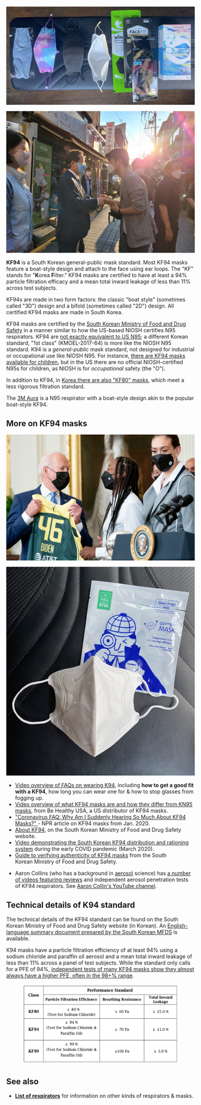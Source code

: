![Some KF94 masks. Pictured masks are the classic "boat style" KF94. Note that masklab (pictured) is not a certified KF94, but is "KF style." Left to right: masklab, masklab, BOTN large black, masklab, BOTN large black, Bluna Face Fit, LG Airwasher, masklab.](media/kf94-examples.jpg)

![Several individuals wearing KF94 masks while meeting South Korean presidential candidate  Hong Joon-pyo on September 19, 2021. Photo [CC-BY-SA 고려](https://commons.wikimedia.org/wiki/File:Hong_Joon-pyo,_Bae_Hyun-jin_in_Jamsil_Saemaeul_Market_\(1\).jpg).](media/Hong_Joon-pyo,_Bae_Hyun-jin_in_Jamsil_Saemaeul_Market.jpg)

**KF94** is a South Korean general-public mask standard. Most KF94 masks feature a boat-style design and attach to the face using ear loops. The "KF" stands for "**K**orea **F**ilter." KF94 masks are certified to have at least a 94% particle filtration efficacy and a mean total inward leakage of less than 11% across test subjects.

KF94s are made in two form factors: the classic "boat style" (sometimes called "3D") design and a bifold (sometimes called "2D") design. All certified KF94 masks are made in South Korea.

KF94 masks are certified by the [South Korean Ministry of Food and Drug Safety](https://mfds.go.kr/eng/brd/m_65/view.do?seq=11&srchFr=&srchTo=&srchWord=&srchTp=&itm_seq_1=0&itm_seq_2=0&multi_itm_seq=0&company_cd=&company_nm=&page=1) in a manner similar to how the US-based NIOSH certifies N95 respirators. KF94 are [not exactly equivalent to US N95](https://multimedia.3m.com/mws/media/1793278O/3m-anz-2020-respiratory-protection-faq-healthcare.pdf); a different Korean standard, "1st class" (KMOEL-2017-64) is more like the NIOSH N95 standard. K94 is a *general-public* mask standard, not designed for industrial or occupational use like NIOSH N95. For instance, [there are KF94 masks available for children](https://www.youtube.com/watch?v=A88AGnN-nwI), but in the US there are no official NIOSH-certified N95s for children, as NIOSH is for *occupational* safety (the "O").

In addition to KF94, in [Korea there are also "KF80" masks](https://www.mfds.go.kr/eng/brd/m_75/view.do?seq=35&srchFr=&srchTo=&srchWord=&srchTp=&itm_seq_1=0&itm_seq_2=0&multi_itm_seq=0&company_cd=&company_nm=&page=1), which meet a less rigorous filtration standard.

The [3M Aura](/3M_Aura) is a N95 respirator with a boat-style design akin to the popular boat-style KF94.

## More on KF94 masks

![KF94 style masks worn by WNBA championship winning team-members at the White House. Official White House photo by Adam Schultz, US government work in public domain, August 23, 2021.](media/white-house-kf94-seattle-storm-2021-8-23.jpg)

![In addition to the iconic boat style (sometimes called "3D") KF94 design, there is also a bifold ("2D") KF94 design.](media/2d-KF94-design.JPG)

-   [Video overview of FAQs on wearing K94](https://www.youtube.com/watch?v=_In-nBP6WkQ), including **how to get a good fit with a KF94**, how long you can wear one for & how to stop glasses from fogging up.
-   [Video overview of what KF94 masks are and how they differ from KN95 masks](https://www.youtube.com/watch?app=desktop&v=hf4fAujzLL0), from Be Healthy USA, a US distributor of KF94 masks.
-   ["Coronavirus FAQ: Why Am I Suddenly Hearing So Much About KF94 Masks?" ](https://www.npr.org/sections/goatsandsoda/2021/01/22/959683338/coronavirus-faq-why-am-i-suddenly-hearing-so-much-about-kf94-masks)- NPR article on KF94 masks from Jan. 2020.
-   [About KF94](https://www.mfds.go.kr/eng/brd/m_75/view.do?seq=35&srchFr=&srchTo=&srchWord=&srchTp=&itm_seq_1=0&itm_seq_2=0&multi_itm_seq=0&company_cd=&company_nm=&page=1), on the South Korean Ministry of Food and Drug Safety website.
-   [Video demonstrating the South Korean KF94 distribution and rationing system](https://www.youtube.com/watch?app=desktop&v=katglAKrROI) during the early COVID pandemic (March 2020).
-   [Guide to verifying authenticity of KF94 masks](https://overseas.mofa.go.kr/my-en/brd/m_21422/view.do?seq=110) from the South Korean Ministry of Food and Drug Safety.

<!-- -->

-   Aaron Collins (who has a background in [aerosol](/Aerosol) science) has [a number of videos featuring reviews](https://www.youtube.com/watch?v=WE5Uo3F2TdU) and independent aerosol penetration tests of KF94 respirators. See [Aaron Collin's YouTube channel](https://www.youtube.com/user/coll0412/videos).

## Technical details of K94 standard

The technical details of the KF94 standard can be found on the South Korean Ministry of Food and Drug Safety website (in Korean). An [English-language summary document prepared by the South Korean MFDS](https://www.mfds.go.kr/brd/m_578/down.do?brd_id=plc0159&seq=41851&data_tp=A&file_seq=1) is available.

K94 masks have a particle filtration efficiency of at least 94% using a sodium chloride and paraffin oil aerosol and a mean total inward leakage of less than 11% across a panel of test subjects. While the standard only calls for a PFE of 94%, [independent tests of many KF94 masks show they almost always have a higher PFE, often in the 98+% range](https://docs.google.com/spreadsheets/d/1M0mdNLpTWEGcluK6hh5LjjcFixwmOG853Ff45d3O-L0/edit).

<figure class="wide"><img src="media/kf94-standard-from-document.png"></figure>

## See also

-   **[List of respirators](/List_of_respirators)** for information on other kinds of respirators & masks.
